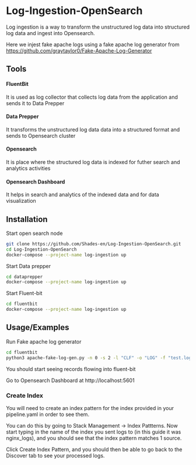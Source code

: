 
# Log-Ingestion-OpenSearch

Log ingestion is a way to transform the unstructured log data into structured log data and ingest into Opensearch.

Here we injest fake apache logs using a fake apache log generator from https://github.com/graytaylor0/Fake-Apache-Log-Generator


## Tools

#### FluentBit	
It is used as log collector that collects log data from the application and sends it to Data Prepper
#### Data Prepper	
It transforms the unstructured log data data into a structured format and sends to Opensearch cluster
#### Opensearch	
It is place where the structured log data is indexed for futher search and analytics activities
#### Opensearch Dashboard	
It helps in search and analytics of the indexed data and for data visualization


## Installation

Start open search node
```bash
git clone https://github.com/Shades-en/Log-Ingestion-OpenSearch.git
cd Log-Ingestion-OpenSearch
docker-compose --project-name log-ingestion up
```

Start Data prepper
```bash
cd dataprepper
docker-compose --project-name log-ingestion up
```

Start Fluent-bit
```bash
cd fluentbit
docker-compose --project-name log-ingestion up
```





    
## Usage/Examples

Run Fake apache log generator
```bash
cd fluentbit
python3 apache-fake-log-gen.py -n 0 -s 2 -l "CLF" -o "LOG" -f "test.log"
```

You should start seeing records flowing into fluent-bit


Go to Opensearch Dashboard at http://localhost:5601

### Create Index
You will need to create an index pattern for the index provided in your pipeline.yaml in order to see them. 

You can do this by going to Stack Management -> Index Pattterns. Now start typing in the name of the index you sent logs to (in this guide it was nginx_logs), and you should see that the index pattern matches 1 source. 

Click Create Index Pattern, and you should then be able to go back to the Discover tab to see your processed logs.
